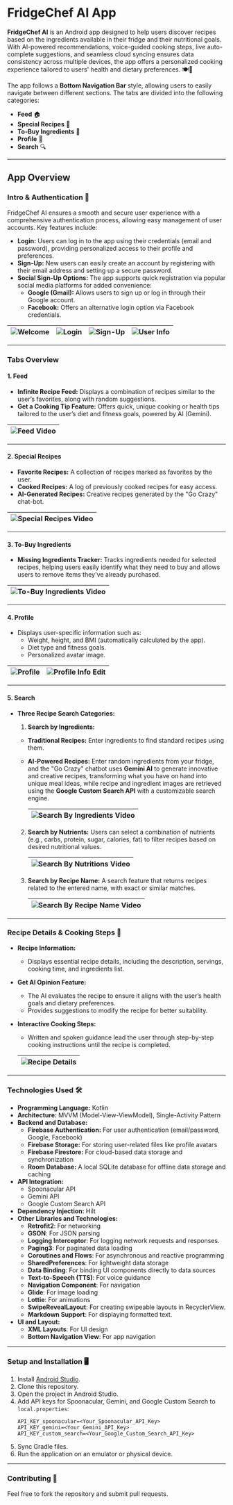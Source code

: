 # FridgeChef AI App

**FridgeChef AI** is an Android app designed to help users discover recipes based on the ingredients available in their fridge and their nutritional goals. With AI-powered recommendations, voice-guided cooking steps, live auto-complete suggestions, and seamless cloud syncing ensures data consistency across multiple devices, the app offers a personalized cooking experience tailored to users' health and dietary preferences. 🍽️🤖

The app follows a **Bottom Navigation Bar** style, allowing users to easily navigate between different sections. The tabs are divided into the following categories:

- **Feed** 🏠
- **Special Recipes** 🍲
- **To-Buy Ingredients** 🛒
- **Profile** 👤
- **Search** 🔍
---

## App Overview

### **Intro & Authentication** 🔐

FridgeChef AI ensures a smooth and secure user experience with a comprehensive authentication process, allowing easy management of user accounts. Key features include:

- **Login:** Users can log in to the app using their credentials (email and password), providing personalized access to their profile and preferences.
- **Sign-Up:** New users can easily create an account by registering with their email address and setting up a secure password.
- **Social Sign-Up Options:** The app supports quick registration via popular social media platforms for added convenience:
  - **Google (Gmail):** Allows users to sign up or log in through their Google account.
  - **Facebook:** Offers an alternative login option via Facebook credentials.

| ![Welcome](assets/intro.png) | ![Login](assets/login.png)  | ![Sign-Up](assets/signUp.png) | ![User Info](assets/userInfo.png) |
|------------------------------|:---------------------------:|:-----------------------------:|:---------------------------------:|
---

### **Tabs Overview**

#### **1. Feed**
- **Infinite Recipe Feed:** Displays a combination of recipes similar to the user’s favorites, along with random suggestions.
- **Get a Cooking Tip Feature:** Offers quick, unique cooking or health tips tailored to the user’s diet and fitness goals, powered by AI (Gemini).


| ![Feed Video](assets/feed.gif) |
|:------------------------------:|

---

#### **2. Special Recipes**
- **Favorite Recipes:** A collection of recipes marked as favorites by the user.
- **Cooked Recipes:** A log of previously cooked recipes for easy access.
- **AI-Generated Recipes:** Creative recipes generated by the "Go Crazy" chat-bot.

| ![Special Recipes Video](assets/special.gif) |
|:--------------------------------------------:|

---

#### **3. To-Buy Ingredients**
- **Missing Ingredients Tracker:** Tracks ingredients needed for selected recipes, helping users easily identify what they need to buy and allows users to remove items they've already purchased.

| ![To-Buy Ingredients Video](assets/toBuyIngredients.gif) |
|:--------------------------------------------------------:|

---

#### **4. Profile**
- Displays user-specific information such as:
  - Weight, height, and BMI (automatically calculated by the app).
  - Diet type and fitness goals.
  - Personalized avatar image.

| ![Profile](assets/profile.png) | ![Profile Info Edit](assets/profileEdit.png) | 
|--------------------------------|:--------------------------------------------:|

---

#### **5. Search**
- **Three Recipe Search Categories:**
  1. **Search by Ingredients:**
  - **Traditional Recipes:** Enter ingredients to find standard recipes using them.
  - **AI-Powered Recipes:** Enter random ingredients from your fridge, and the "Go Crazy" chatbot uses **Gemini AI** to generate innovative and creative recipes, transforming what you have on hand into unique meal ideas, while recipe and ingredient images are retrieved using the **Google Custom Search API** with a customizable search engine.

    | ![Search By Ingredients Video](assets/searchByIngredients.gif) |
    |:--------------------------------------------------------------:|

  2. **Search by Nutrients:** Users can select a combination of nutrients (e.g., carbs, protein, sugar, calories, fat) to filter recipes based on desired nutritional values.

     | ![Search By Nutritions Video](assets/searchByNutritions.gif) |
     |:------------------------------------------------------------:|

  3. **Search by Recipe Name:** A search feature that returns recipes related to the entered name, with exact or similar matches.

     | ![Search By Recipe Name Video](assets/searchByRecipeName.gif) |  
     |:-------------------------------------------------------------:|

---

### **Recipe Details & Cooking Steps** 🥗

- **Recipe Information:**
  - Displays essential recipe details, including the description, servings, cooking time, and ingredients list.

- **Get AI Opinion Feature:**
  - The AI evaluates the recipe to ensure it aligns with the user’s health goals and dietary preferences.
  - Provides suggestions to modify the recipe for better suitability.

- **Interactive Cooking Steps:**
  - Written and spoken guidance lead the user through step-by-step cooking instructions until the recipe is completed.

  | ![Recipe Details](assets/recipeDetails.gif) |
  |:-------------------------------------------:|

---

### Technologies Used 🛠️

- **Programming Language:** Kotlin
- **Architecture:** MVVM (Model-View-ViewModel), Single-Activity Pattern
- **Backend and Database:**
  - **Firebase Authentication:** For user authentication (email/password, Google, Facebook)
  - **Firebase Storage:** For storing user-related files like profile avatars
  - **Firebase Firestore:** For cloud-based data storage and synchronization
  - **Room Database:** A local SQLite database for offline data storage and caching
- **API Integration:**
  - Spoonacular API
  - Gemini API
  - Google Custom Search API
- **Dependency Injection:** Hilt
- **Other Libraries and Technologies:**
  - **Retrofit2**: For networking
  - **GSON**: For JSON parsing
  - **Logging Interceptor**: For logging network requests and responses.
  - **Paging3**: For paginated data loading
  - **Coroutines and Flows**: For asynchronous and reactive programming
  - **SharedPreferences**: For lightweight data storage
  - **Data Binding**: For binding UI components directly to data sources
  - **Text-to-Speech (TTS)**: For voice guidance
  - **Navigation Component**: For navigation
  - **Glide**: For image loading
  - **Lottie**: For animations
  - **SwipeRevealLayout**: For creating swipeable layouts in RecyclerView.
  - **Markdown Support**: For displaying formatted text.
- **UI and Layout:**
  - **XML Layouts**: For UI design
  - **Bottom Navigation View**: For app navigation

---

### Setup and Installation 🖥️

1. Install [Android Studio](https://developer.android.com/studio).
2. Clone this repository.
3. Open the project in Android Studio.
4. Add API keys for Spoonacular, Gemini, and Google Custom Search to `local.properties`:
   ```
   API_KEY_spoonacular=<Your_Spoonacular_API_Key>
   API_KEY_gemini=<Your_Gemini_API_Key>
   API_KEY_custom_search=<Your_Google_Custom_Search_API_Key>
   ```
5. Sync Gradle files.
6. Run the application on an emulator or physical device.

--- 

### Contributing 🤝
Feel free to fork the repository and submit pull requests.
